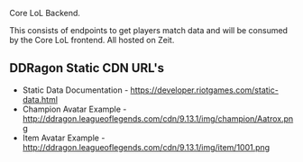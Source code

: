 Core LoL Backend.

This consists of endpoints to get players match data and will be consumed by the Core LoL frontend. All hosted on Zeit.

## DDRagon Static CDN URL's
* Static Data Documentation - https://developer.riotgames.com/static-data.html
* Champion Avatar Example - http://ddragon.leagueoflegends.com/cdn/9.13.1/img/champion/Aatrox.png
* Item Avatar Example - http://ddragon.leagueoflegends.com/cdn/9.13.1/img/item/1001.png